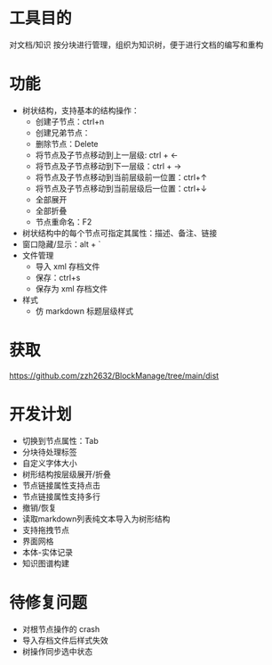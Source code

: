 # 工具目的
对文档/知识 按分块进行管理，组织为知识树，便于进行文档的编写和重构

# 功能
- 树状结构，支持基本的结构操作：
    - 创建子节点：ctrl+n
    - 创建兄弟节点：
    - 删除节点：Delete
    - 将节点及子节点移动到上一层级: ctrl + ←
    - 将节点及子节点移动到下一层级：ctrl + →
    - 将节点及子节点移动到当前层级前一位置：ctrl+↑
    - 将节点及子节点移动到当前层级后一位置：ctrl+↓
    - 全部展开
    - 全部折叠
    - 节点重命名：F2
- 树状结构中的每个节点可指定其属性：描述、备注、链接
- 窗口隐藏/显示：alt + `
- 文件管理
    - 导入 xml 存档文件
    - 保存：ctrl+s
    - 保存为 xml 存档文件
- 样式
    - 仿 markdown 标题层级样式

# 获取
<https://github.com/zzh2632/BlockManage/tree/main/dist>

# 开发计划
- 切换到节点属性：Tab
- 分块待处理标签
- 自定义字体大小
- 树形结构按层级展开/折叠
- 节点链接属性支持点击
- 节点链接属性支持多行
- 撤销/恢复
- 读取markdown列表纯文本导入为树形结构
- 支持拖拽节点
- 界面网格
- 本体-实体记录
- 知识图谱构建

# 待修复问题
- 对根节点操作的 crash
- 导入存档文件后样式失效
- 树操作同步选中状态

